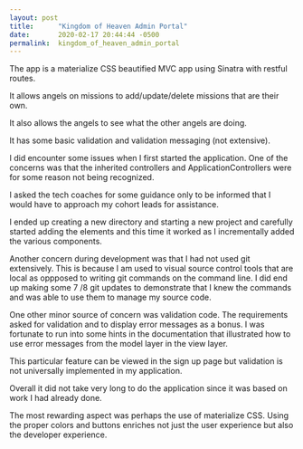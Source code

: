 ```yaml
---
layout: post
title:      "Kingdom of Heaven Admin Portal"
date:       2020-02-17 20:44:44 -0500
permalink:  kingdom_of_heaven_admin_portal
---
```


The app is a materialize CSS beautified MVC app using Sinatra with restful routes.

It allows angels on missions to add/update/delete missions that are their own.

It also allows the angels to see what the other angels are doing.

It has some basic validation and validation messaging (not extensive).

I did encounter some issues when I first started the application. One of the concerns was that the inherited controllers and ApplicationControllers were for some reason not being recognized. 

I asked the tech coaches for some guidance only to be informed that I would have to approach my cohort leads for assistance.

I ended up creating a new directory and starting a new project and carefully started adding the elements and this time it worked as I incrementally added the various components.


Another concern during development was that I had not used git extensively. This is because I am used to visual source control tools that are local as oppposed to writing git commands on the command line. I did end up making some 7 /8 git updates to demonstrate that I knew the commands and was able to use them to manage my source code.

One other minor source of concern was validation code. The requirements asked for validation and to display error messages as a bonus. I was fortunate to run into some hints in the documentation that illustrated how to use error messages from the model layer in the view layer. 

This particular feature can be viewed in the sign up page but validation is not universally implemented in my application. 

Overall it did not take very long to do the application since it was based on work I had already done.

The most rewarding aspect was perhaps the use of materialize CSS. Using the proper colors and buttons enriches not just the user experience but also the developer experience.


